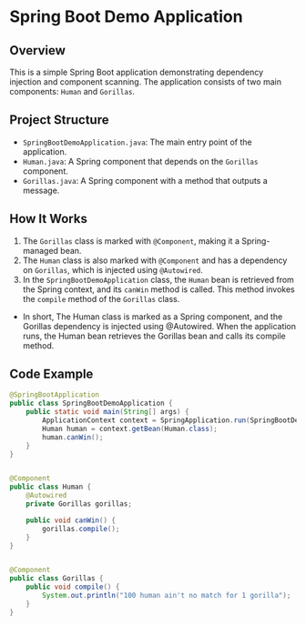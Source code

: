 # Spring Boot Demo Application

## Overview
This is a simple Spring Boot application demonstrating dependency injection and component scanning. The application consists of two main components: `Human` and `Gorillas`.

## Project Structure
- `SpringBootDemoApplication.java`: The main entry point of the application.
- `Human.java`: A Spring component that depends on the `Gorillas` component.
- `Gorillas.java`: A Spring component with a method that outputs a message.

## How It Works
1. The `Gorillas` class is marked with `@Component`, making it a Spring-managed bean.
2. The `Human` class is also marked with `@Component` and has a dependency on `Gorillas`, which is injected using `@Autowired`.
3. In the `SpringBootDemoApplication` class, the `Human` bean is retrieved from the Spring context, and its `canWin` method is called. This method invokes the `compile` method of the `Gorillas` class.
- In short,  The Human class is marked as a Spring component, and the Gorillas dependency is injected using @Autowired. When the application runs, the Human bean retrieves the Gorillas bean and calls its compile method.

## Code Example
```java
@SpringBootApplication
public class SpringBootDemoApplication {
    public static void main(String[] args) {
        ApplicationContext context = SpringApplication.run(SpringBootDemoApplication.class, args);
        Human human = context.getBean(Human.class);
        human.canWin();
    }
}


@Component
public class Human {
    @Autowired
    private Gorillas gorillas;

    public void canWin() {
        gorillas.compile();
    }
}


@Component
public class Gorillas {
    public void compile() {
        System.out.println("100 human ain't no match for 1 gorilla");
    }
}

